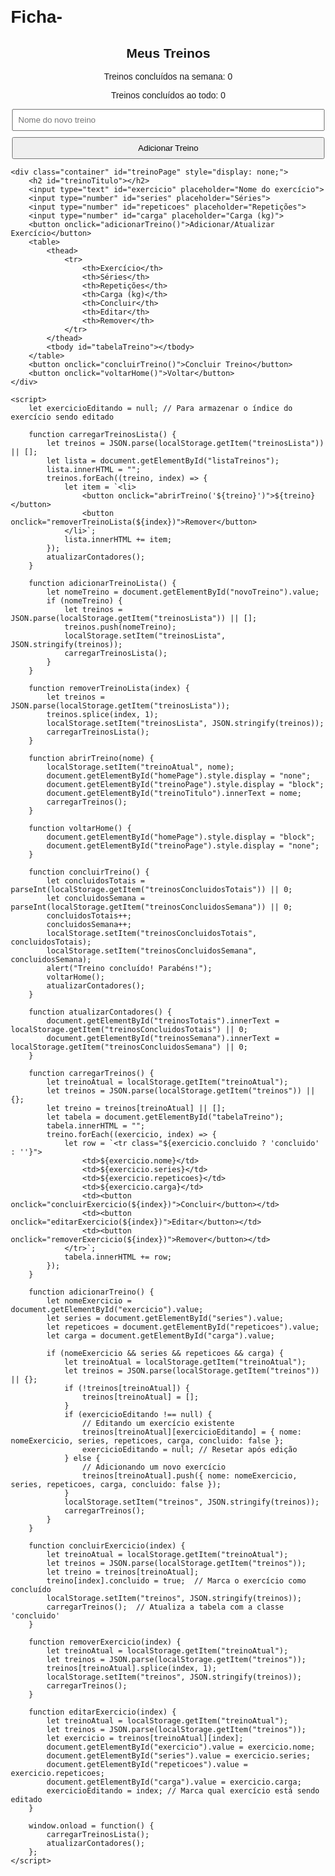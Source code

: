 # Ficha-<!DOCTYPE html>
<html lang="pt-BR">
<head>
    <meta charset="UTF-8">
    <meta name="viewport" content="width=device-width, initial-scale=1.0">
    <title>Ficha de Treino</title>
    <style>
        body { font-family: Arial, sans-serif; margin: 20px; }
        .container { max-width: 500px; margin: auto; text-align: center; }
        input, button { display: block; margin: 10px auto; width: 100%; padding: 8px; }
        table { width: 100%; margin-top: 20px; border-collapse: collapse; }
        th, td { border: 1px solid #ddd; padding: 8px; text-align: center; }
        .concluido { background-color: #d4edda; }
    </style>
</head>
<body>
    <div class="container" id="homePage">
        <h2>Meus Treinos</h2>
        <p>Treinos concluídos na semana: <span id="treinosSemana">0</span></p>
        <p>Treinos concluídos ao todo: <span id="treinosTotais">0</span></p>
        <ul id="listaTreinos"></ul>
        <input type="text" id="novoTreino" placeholder="Nome do novo treino">
        <button onclick="adicionarTreinoLista()">Adicionar Treino</button>
    </div>
    
    <div class="container" id="treinoPage" style="display: none;">
        <h2 id="treinoTitulo"></h2>
        <input type="text" id="exercicio" placeholder="Nome do exercício">
        <input type="number" id="series" placeholder="Séries">
        <input type="number" id="repeticoes" placeholder="Repetições">
        <input type="number" id="carga" placeholder="Carga (kg)">
        <button onclick="adicionarTreino()">Adicionar/Atualizar Exercício</button>
        <table>
            <thead>
                <tr>
                    <th>Exercício</th>
                    <th>Séries</th>
                    <th>Repetições</th>
                    <th>Carga (kg)</th>
                    <th>Concluir</th>
                    <th>Editar</th>
                    <th>Remover</th>
                </tr>
            </thead>
            <tbody id="tabelaTreino"></tbody>
        </table>
        <button onclick="concluirTreino()">Concluir Treino</button>
        <button onclick="voltarHome()">Voltar</button>
    </div>
    
    <script>
        let exercicioEditando = null; // Para armazenar o índice do exercício sendo editado

        function carregarTreinosLista() {
            let treinos = JSON.parse(localStorage.getItem("treinosLista")) || [];
            let lista = document.getElementById("listaTreinos");
            lista.innerHTML = "";
            treinos.forEach((treino, index) => {
                let item = `<li>
                    <button onclick="abrirTreino('${treino}')">${treino}</button>
                    <button onclick="removerTreinoLista(${index})">Remover</button>
                </li>`;
                lista.innerHTML += item;
            });
            atualizarContadores();
        }
        
        function adicionarTreinoLista() {
            let nomeTreino = document.getElementById("novoTreino").value;
            if (nomeTreino) {
                let treinos = JSON.parse(localStorage.getItem("treinosLista")) || [];
                treinos.push(nomeTreino);
                localStorage.setItem("treinosLista", JSON.stringify(treinos));
                carregarTreinosLista();
            }
        }
        
        function removerTreinoLista(index) {
            let treinos = JSON.parse(localStorage.getItem("treinosLista"));
            treinos.splice(index, 1);
            localStorage.setItem("treinosLista", JSON.stringify(treinos));
            carregarTreinosLista();
        }
        
        function abrirTreino(nome) {
            localStorage.setItem("treinoAtual", nome);
            document.getElementById("homePage").style.display = "none";
            document.getElementById("treinoPage").style.display = "block";
            document.getElementById("treinoTitulo").innerText = nome;
            carregarTreinos();
        }
        
        function voltarHome() {
            document.getElementById("homePage").style.display = "block";
            document.getElementById("treinoPage").style.display = "none";
        }
        
        function concluirTreino() {
            let concluidosTotais = parseInt(localStorage.getItem("treinosConcluidosTotais")) || 0;
            let concluidosSemana = parseInt(localStorage.getItem("treinosConcluidosSemana")) || 0;
            concluidosTotais++;
            concluidosSemana++;
            localStorage.setItem("treinosConcluidosTotais", concluidosTotais);
            localStorage.setItem("treinosConcluidosSemana", concluidosSemana);
            alert("Treino concluído! Parabéns!");
            voltarHome();
            atualizarContadores();
        }
        
        function atualizarContadores() {
            document.getElementById("treinosTotais").innerText = localStorage.getItem("treinosConcluidosTotais") || 0;
            document.getElementById("treinosSemana").innerText = localStorage.getItem("treinosConcluidosSemana") || 0;
        }

        function carregarTreinos() {
            let treinoAtual = localStorage.getItem("treinoAtual");
            let treinos = JSON.parse(localStorage.getItem("treinos")) || {};
            let treino = treinos[treinoAtual] || [];
            let tabela = document.getElementById("tabelaTreino");
            tabela.innerHTML = "";
            treino.forEach((exercicio, index) => {
                let row = `<tr class="${exercicio.concluido ? 'concluido' : ''}">
                    <td>${exercicio.nome}</td>
                    <td>${exercicio.series}</td>
                    <td>${exercicio.repeticoes}</td>
                    <td>${exercicio.carga}</td>
                    <td><button onclick="concluirExercicio(${index})">Concluir</button></td>
                    <td><button onclick="editarExercicio(${index})">Editar</button></td>
                    <td><button onclick="removerExercicio(${index})">Remover</button></td>
                </tr>`;
                tabela.innerHTML += row;
            });
        }

        function adicionarTreino() {
            let nomeExercicio = document.getElementById("exercicio").value;
            let series = document.getElementById("series").value;
            let repeticoes = document.getElementById("repeticoes").value;
            let carga = document.getElementById("carga").value;

            if (nomeExercicio && series && repeticoes && carga) {
                let treinoAtual = localStorage.getItem("treinoAtual");
                let treinos = JSON.parse(localStorage.getItem("treinos")) || {};
                if (!treinos[treinoAtual]) {
                    treinos[treinoAtual] = [];
                }
                if (exercicioEditando !== null) {
                    // Editando um exercício existente
                    treinos[treinoAtual][exercicioEditando] = { nome: nomeExercicio, series, repeticoes, carga, concluido: false };
                    exercicioEditando = null; // Resetar após edição
                } else {
                    // Adicionando um novo exercício
                    treinos[treinoAtual].push({ nome: nomeExercicio, series, repeticoes, carga, concluido: false });
                }
                localStorage.setItem("treinos", JSON.stringify(treinos));
                carregarTreinos();
            }
        }

        function concluirExercicio(index) {
            let treinoAtual = localStorage.getItem("treinoAtual");
            let treinos = JSON.parse(localStorage.getItem("treinos"));
            let treino = treinos[treinoAtual];
            treino[index].concluido = true;  // Marca o exercício como concluído
            localStorage.setItem("treinos", JSON.stringify(treinos));
            carregarTreinos();  // Atualiza a tabela com a classe 'concluido'
        }

        function removerExercicio(index) {
            let treinoAtual = localStorage.getItem("treinoAtual");
            let treinos = JSON.parse(localStorage.getItem("treinos"));
            treinos[treinoAtual].splice(index, 1);
            localStorage.setItem("treinos", JSON.stringify(treinos));
            carregarTreinos();
        }

        function editarExercicio(index) {
            let treinoAtual = localStorage.getItem("treinoAtual");
            let treinos = JSON.parse(localStorage.getItem("treinos"));
            let exercicio = treinos[treinoAtual][index];
            document.getElementById("exercicio").value = exercicio.nome;
            document.getElementById("series").value = exercicio.series;
            document.getElementById("repeticoes").value = exercicio.repeticoes;
            document.getElementById("carga").value = exercicio.carga;
            exercicioEditando = index; // Marca qual exercício está sendo editado
        }

        window.onload = function() {
            carregarTreinosLista();
            atualizarContadores();
        };
    </script>
</body>
</html>

   
      

